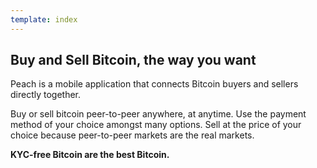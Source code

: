 ```yaml
---
template: index
---
```

## Buy and Sell Bitcoin, the way you want

Peach is a mobile application that connects Bitcoin buyers and sellers directly together.

Buy or sell bitcoin peer-to-peer anywhere, at anytime.
Use the payment method of your choice amongst many options.
Sell at the price of your choice because peer-to-peer markets are the real markets.

**KYC-free Bitcoin are the best Bitcoin.**
